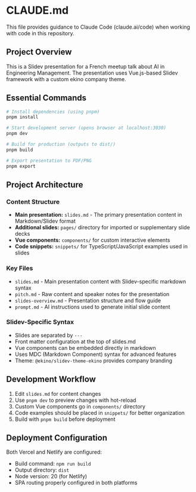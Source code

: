 # CLAUDE.md

This file provides guidance to Claude Code (claude.ai/code) when working with code in this repository.

## Project Overview

This is a Slidev presentation for a French meetup talk about AI in Engineering Management. The presentation uses Vue.js-based Slidev framework with a custom ekino company theme.

## Essential Commands

```bash
# Install dependencies (using pnpm)
pnpm install

# Start development server (opens browser at localhost:3030)
pnpm dev

# Build for production (outputs to dist/)
pnpm build

# Export presentation to PDF/PNG
pnpm export
```

## Project Architecture

### Content Structure
- **Main presentation:** `slides.md` - The primary presentation content in Markdown/Slidev format
- **Additional slides:** `pages/` directory for imported or supplementary slide decks
- **Vue components:** `components/` for custom interactive elements
- **Code snippets:** `snippets/` for TypeScript/JavaScript examples used in slides

### Key Files
- `slides.md` - Main presentation content with Slidev-specific markdown syntax
- `pitch.md` - Raw content and speaker notes for the presentation
- `slides-overview.md` - Presentation structure and flow guide
- `prompt.md` - AI instructions used to generate initial slide content

### Slidev-Specific Syntax
- Slides are separated by `---`
- Front matter configuration at the top of slides.md
- Vue components can be embedded directly in markdown
- Uses MDC (Markdown Component) syntax for advanced features
- Theme: `@ekino/slidev-theme-ekino` provides company branding

## Development Workflow

1. Edit `slides.md` for content changes
2. Use `pnpm dev` to preview changes with hot-reload
3. Custom Vue components go in `components/` directory
4. Code examples should be placed in `snippets/` for better organization
5. Build with `pnpm build` before deployment

## Deployment Configuration

Both Vercel and Netlify are configured:
- Build command: `npm run build`
- Output directory: `dist`
- Node version: 20 (for Netlify)
- SPA routing properly configured in both platforms